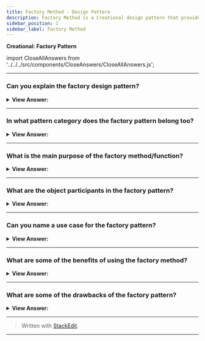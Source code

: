 ```yaml
---
title: Factory Method - Design Pattern
description: Factory Method is a Creational design pattern that provides an interface for creating objects in a superclass, but allows subclasses to alter the type of objects that will be created.
sidebar_position: 1
sidebar_label: Factory Method
---
```


**Creational: Factory Pattern**

import CloseAllAnswers from '../../../src/components/CloseAnswers/CloseAllAnswers.js';

<CloseAllAnswers />

---

### Can you explain the factory design pattern?

<details className='answer'>
  <summary>
    <strong>View Answer:</strong>
  </summary>
  <div>
    <div>
      <strong>Interview Response:</strong> A Factory Method creates new objects as instructed by the client. One way to create objects in JavaScript is by invoking a constructor function with the new operator. There are situations however, where the client does not, or should not, know which one of several candidate objects to instantiate. The Factory Method allows the client to delegate object creation while still retaining control over which type to instantiate.<br/><br/>
    </div><br />
  <div><strong className="codeExample">Diagram:</strong><br /><br />

  <div></div>

<img src="/img/structure-factory-method.png" /><br /><br />

**The objects participating in this pattern are:**

**Creator** -- In example code: _Factory_

- the 'factory' object that creates new products
- implements 'factoryMethod' which returns newly created products

**AbstractProduct** -- _not used in JavaScript_

- declares an interface for products

**ConcreteProduct** -- In example code: _Employees_

- the product being created
- all products support the same interface (properties and methods)

<br />

:::note

Though the definition particularly mentions that an interface needs to be defined, we don’t have interfaces in JavaScript. Therefore, we must implement it in a way that JavaScript translates into an interface.

:::

</div><br />
  <div><strong className="codeExample">Code Example #1:</strong><br /><br />

  <div></div>

```js
let Factory = function () {
  this.createEmployee = function (type) {
    let employee;

    if (type === 'fulltime') {
      employee = new FullTime();
    } else if (type === 'parttime') {
      employee = new PartTime();
    } else if (type === 'temporary') {
      employee = new Temporary();
    } else if (type === 'contractor') {
      employee = new Contractor();
    }

    employee.type = type;

    employee.say = function () {
      console.log(this.type + ': rate ' + this.hourly + '/hour');
    };

    return employee;
  };
};

let FullTime = function () {
  this.hourly = '$12';
};

let PartTime = function () {
  this.hourly = '$11';
};

let Temporary = function () {
  this.hourly = '$10';
};

let Contractor = function () {
  this.hourly = '$15';
};

function run() {
  let employees = [];
  let factory = new Factory();

  employees.push(factory.createEmployee('fulltime'));
  employees.push(factory.createEmployee('parttime'));
  employees.push(factory.createEmployee('temporary'));
  employees.push(factory.createEmployee('contractor'));

  for (let i = 0, len = employees.length; i < len; i++) {
    employees[i].say();
  }
}

run();

/*

OUTPUT:

fulltime: rate $12/hour
parttime: rate $11/hour
temporary: rate $10/hour
contractor: rate $15/hour

*/
```

  </div>

  <br />
  <div><strong className="codeExample">Code Example #2:</strong><br /><br />

  <div></div>

```js
//Factory method for creating new shape instances
function shapeFactory() {
  this.createShape = function (shapeType) {
    var shape;
    switch (shapeType) {
      case 'rectangle':
        shape = new Rectangle();
        break;
      case 'square':
        shape = new Square();
        break;
      case 'circle':
        shape = new Circle();
        break;
      default:
        shape = new Rectangle();
        break;
    }
    return shape;
  };
}

// Constructor for defining new Rectangle
var Rectangle = function () {
  this.draw = function () {
    console.log('This is a Rectangle');
  };
};

// Constructor for defining new Square
var Square = function () {
  this.draw = function () {
    console.log('This is a Square');
  };
};

// Constructor for defining new Circle
var Circle = function () {
  this.draw = function () {
    console.log('This is a Circle');
  };
};

var factory = new shapeFactory();
//Creating instance of factory that makes rectangle,square,circle respectively
var rectangle = factory.createShape('rectangle');
var square = factory.createShape('square');
var circle = factory.createShape('circle');

rectangle.draw();
square.draw();
circle.draw();

/*
  OUTPUT
  
  This is a Rectangle
  This is a Square
  This is a Circle
 
*/
```

  </div>

  </div>
</details>

---

### In what pattern category does the factory pattern belong too?

<details>
  <summary>
    <strong>View Answer:</strong>
  </summary>
  <div>
    <div>
      <strong>Interview Response:</strong> The factory pattern belongs to the Creational design pattern category.
    </div>
  </div>
</details>

---

### What is the main purpose of the factory method/function?

<details>
  <summary>
    <strong>View Answer:</strong>
  </summary>
  <div>
    <div>
      <strong>Interview Response:</strong> The key objective of the Factory Method is extensibility. Factory Methods are frequently used in applications that manage, maintain, or manipulate collections of objects that are different but at the same time have many characteristics (i.e. methods and properties) in common.
    </div>
  </div>
</details>

---

### What are the object participants in the factory pattern?

<details>
  <summary>
    <strong>View Answer:</strong>
  </summary>
  <div>
    <div>
      <strong>Interview Response:</strong> There are three participants the factory pattern including the Creator, AbstractProduct, and ConcreteProduct.
    </div><br />
    <div>
      <strong>Technical Response:</strong> There are three participants the factory pattern including the Creator, AbstractProduct, and ConcreteProduct. The Creator is the factory object that creates new products and implements ‘factoryMethod’ which returns newly created products. The AbstractProduct declares an interface for the products, but this is not used in JavaScript. The ConcreteProduct is the product being created. All ConcreteProducts support the same interface.
    </div><br />

:::note

Though the definition particularly mentions that an interface needs to be defined, we don’t have interfaces in JavaScript. Therefore, we must implement it in a way that JavaScript translates into an interface.

:::

  </div>
</details>

---

### Can you name a use case for the factory pattern?

<details>
  <summary>
    <strong>View Answer:</strong>
  </summary>
  <div>
    <div>
      <strong>Interview Response:</strong> Use Cases and Applicability of the Factory Pattern
      </div>

<div></div>

- You should use the Factory Method when you don’t know beforehand the exact types and dependencies of the objects your code should work with.

- You can use the Factory Method when you want to provide users of your library or framework with a way to extend its internal components.

- You can use the Factory Method when you want to save system resources by reusing existing objects instead of rebuilding them each time.

<br />

  </div>
</details>

---

### What are some of the benefits of using the factory method?

<details>
  <summary>
    <strong>View Answer:</strong>
  </summary>
  <div>
    <div>
      <strong>Interview Response:</strong> Benefits of the Factory Pattern
    </div>
    <br />
    <div></div>

- You avoid tight coupling between the creator and the concrete products.
- Single Responsibility Principle. You can move the product creation code into one place in the program, making the code easier to support.
- Open/Closed Principle. You can introduce new types of products into the program without breaking existing client code.

<br />
  </div>
</details>

---

### What are some of the drawbacks of the factory pattern?

<details>
  <summary>
    <strong>View Answer:</strong>
  </summary>
  <div>
    <div>
      <strong>Interview Response:</strong> Drawbacks of the Factory Pattern<br /><br />
      The code may become more complicated since you need to introduce a lot of new subclasses to implement the pattern. The best-case scenario is when you’re introducing the pattern into an existing hierarchy of creator classes.<br /><br />
    </div>
  </div>
</details>

---

> Written with [StackEdit](https://stackedit.io/).

---
